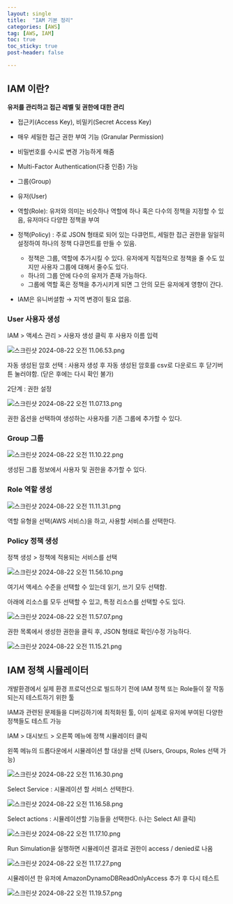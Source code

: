 ```yaml
---
layout: single
title:  "IAM 기본 정리"
categories: [AWS]
tag: [AWS, IAM]
toc: true
toc_sticky: true
post-header: false

---
```


<head>
  <style>
    table.dataframe {
      white-space: normal;
      width: 100%;
      height: 240px;
      display: block;
      overflow: auto;
      font-family: Arial, sans-serif;
      font-size: 0.9rem;
      line-height: 20px;
      text-align: center;
      border: 0px !important;
    }

    table.dataframe th {
      text-align: center;
      font-weight: bold;
      padding: 8px;
    }

    table.dataframe td {
      text-align: center;
      padding: 8px;
    }

    table.dataframe tr:hover {
      background: #b8d1f3; 
    }

    .output_prompt {
      overflow: auto;
      font-size: 0.9rem;
      line-height: 1.45;
      border-radius: 0.3rem;
      -webkit-overflow-scrolling: touch;
      padding: 0.8rem;
      margin-top: 0;
      margin-bottom: 15px;
      font: 1rem Consolas, "Liberation Mono", Menlo, Courier, monospace;
      color: $code-text-color;
      border: solid 1px $border-color;
      border-radius: 0.3rem;
      word-break: normal;
      white-space: pre;
    }

  .dataframe tbody tr th:only-of-type {
      vertical-align: middle;
  }

  .dataframe tbody tr th {
      vertical-align: top;
  }

  .dataframe thead th {
      text-align: center !important;
      padding: 8px;
  }

  .page__content p {
      margin: 0 0 0px !important;
  }

  .page__content p > strong {
    font-size: 0.8rem !important;
  }

  </style>
</head>

## IAM 이란?

**유저를 관리하고 접근 레벨 및 권한에 대한 관리**

- 접근키(Access Key), 비밀키(Secret Access Key)
- 매우 세밀한 접근 권한 부여 기능 (Granular Permission)
- 비밀번호를 수시로 변경 가능하게 해줌
- Multi-Factor Authentication(다중 인증) 가능

- 그룹(Group)
- 유저(User)
- 역할(Role): 유저와 의미는 비슷하나 역할에 하나 혹은 다수의 정책을 지정할 수 있음, 유저마다 다양한 정책을 부여
- 정책(Policy) : 주로 JSON 형태로 되어 있는 다큐먼트, 세밀한 접근  권한을 일일히 설정하여 하나의 정책 다큐먼트를 만들 수 있음.
    - 정책은 그룹, 역할에 추가시킬 수 있다. 유저에게 직접적으로 정책을 줄 수도 있지만 사용자 그룹에 대해서 줄수도 있다.
    - 하나의 그룹 안에 다수의 유저가 존재 가능하다.
    - 그룹에 역할 혹은 정책을 추가시키게 되면 그 안의 모든 유저에게 영향이 간다.

- IAM은 유니버셜함 → 지역 변경이 필요 없음.

### User 사용자 생성

IAM > 액세스 관리 > 사용자 생성 클릭 후 사용자 이름 입력

![스크린샷 2024-08-22 오전 11.06.53.png](/assets/images/aws01/01.png)

자동 생성된 암호 선택 : 사용자 생성 후 자동 생성된 암호를 csv로 다운로드 후 닫기버튼 눌러야함. (닫은 후에는 다시 확인 불가)

2단계 : 권한 설정

![스크린샷 2024-08-22 오전 11.07.13.png](/assets/images/aws01/02.png)

권한 옵션을 선택하여 생성하는 사용자를  기존 그룹에 추가할 수 있다.

### Group 그룹

![스크린샷 2024-08-22 오전 11.10.22.png](/assets/images/aws01/03.png)

생성된 그룹 정보에서 사용자 및 권한을 추가할 수 있다.

### Role 역할 생성

![스크린샷 2024-08-22 오전 11.11.31.png](/assets/images/aws01/04.png)

역할 유형을 선택(AWS 서비스)을 하고, 사용할 서비스를 선택한다.

### Policy 정책 생성

정책 생성 > 정책에 적용되는 서비스를 선택

![스크린샷 2024-08-22 오전 11.56.10.png](/assets/images/aws01/05.png)

여기서 액세스 수준을 선택할 수 있는데 읽기, 쓰기 모두 선택함.

아래에 리소스를 모두 선택할 수 있고, 특정 리소스를 선택할 수도 있다.

![스크린샷 2024-08-22 오전 11.57.07.png](/assets/images/aws01/06.png)

권한 목록에서 생성한 권한을 클릭 후, JSON 형태로 확인/수정 가능하다.

![스크린샷 2024-08-22 오전 11.15.21.png](/assets/images/aws01/07.png)

## IAM 정책 시뮬레이터

개발환경에서 실제 환경 프로덕션으로 빌드하기 전에 IAM 정책 또는 Role들이 잘 작동되는지 테스트하기 위한 툴

IAM과 관련된 문제들을 디버깅하기에 최적화된 툴, 이미 실제로 유저에 부여된 다양한 정책들도 테스트 가능

IAM > 대시보드 > 오른쪽 메뉴에 정책 시뮬레이터 클릭

왼쪽 메뉴의 드롭다운에서 시뮬레이션 할 대상을 선택 (Users, Groups, Roles 선택 가능)

![스크린샷 2024-08-22 오전 11.16.30.png](/assets/images/aws01/08.png)

Select Service : 시뮬레이션 할 서비스 선택한다.

![스크린샷 2024-08-22 오전 11.16.58.png](/assets/images/aws01/09.png)

Select actions : 시뮬레이션할 기능들을 선택한다. (나는 Select All 클릭)

![스크린샷 2024-08-22 오전 11.17.10.png](/assets/images/aws01/10.png)

Run Simulation을 실행하면 시뮬레이션 결과로 권한이 access / denied로 나옴

![스크린샷 2024-08-22 오전 11.17.27.png](/assets/images/aws01/11.png)

시뮬레이션 한 유저에 AmazonDynamoDBReadOnlyAccess 추가 후 다시 테스트

![스크린샷 2024-08-22 오전 11.19.57.png](aws01/12.png)